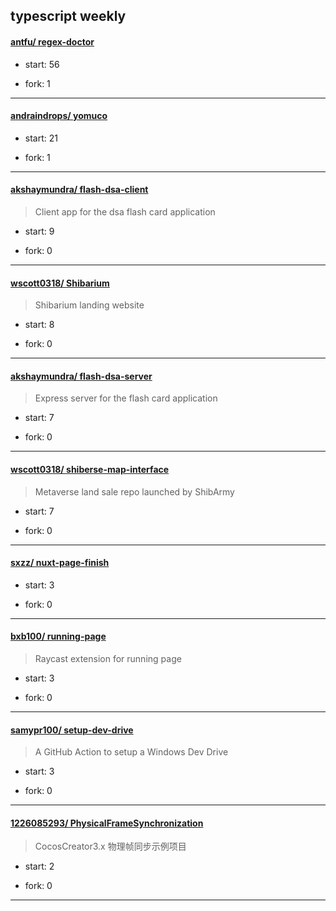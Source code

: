 ## typescript weekly

#### [antfu/ regex-doctor](https://github.com/antfu/regex-doctor)
>  
+ start: 56
+ fork: 1
---
#### [andraindrops/ yomuco](https://github.com/andraindrops/yomuco)
>  
+ start: 21
+ fork: 1
---
#### [akshaymundra/ flash-dsa-client](https://github.com/akshaymundra/flash-dsa-client)
>  Client app for the dsa flash card application
+ start: 9
+ fork: 0
---
#### [wscott0318/ Shibarium](https://github.com/wscott0318/Shibarium)
>  Shibarium landing website
+ start: 8
+ fork: 0
---
#### [akshaymundra/ flash-dsa-server](https://github.com/akshaymundra/flash-dsa-server)
>  Express server for the flash card application
+ start: 7
+ fork: 0
---
#### [wscott0318/ shiberse-map-interface](https://github.com/wscott0318/shiberse-map-interface)
>  Metaverse land sale repo launched by ShibArmy
+ start: 7
+ fork: 0
---
#### [sxzz/ nuxt-page-finish](https://github.com/sxzz/nuxt-page-finish)
>  
+ start: 3
+ fork: 0
---
#### [bxb100/ running-page](https://github.com/bxb100/running-page)
>  Raycast extension for running page
+ start: 3
+ fork: 0
---
#### [samypr100/ setup-dev-drive](https://github.com/samypr100/setup-dev-drive)
>  A GitHub Action to setup a Windows Dev Drive
+ start: 3
+ fork: 0
---
#### [1226085293/ PhysicalFrameSynchronization](https://github.com/1226085293/PhysicalFrameSynchronization)
>  CocosCreator3.x 物理帧同步示例项目
+ start: 2
+ fork: 0
---